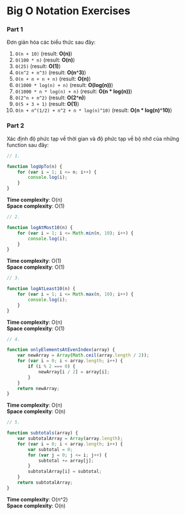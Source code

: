 # Big O Notation Exercises

### Part 1

Đơn giản hóa các biểu thức sau đây:

1. `O(n + 10)` (result: <strong>O(n)</strong>)
2. `O(100 * n)` (result: <strong>O(n)</strong>)
3. `O(25)` (result: <strong>O(1)</strong>)
4. `O(n^2 + n^3)` (result: <strong>O(n^3)</strong>)
5. `O(n + n + n + n)` (result: <strong>O(n)</strong>)
6. `O(1000 * log(n) + n)` (result: <strong>O(log(n))</strong>)
7. `O(1000 * n * log(n) + n)` (result: <strong>O(n * log(n))</strong>)
8. `O(2^n + n^2)` (result: <strong>O(2^n)</strong>)
9. `O(5 + 3 + 1)` (result: <strong>O(1)</strong>)
10. `O(n + n^(1/2) + n^2 + n * log(n)^10)` (result: <strong>O(n * log(n)^10)</strong>)

### Part 2

Xác định độ phức tạp về thời gian và độ phức tạp về bộ nhớ của những function sau đây:


```javascript
// 1.

function logUpTo(n) {
    for (var i = 1; i <= n; i++) {
        console.log(i);
    }
}
```

<strong>Time complexity</strong>: O(n)<br />
<strong>Space complexity</strong>: O(1)

```javascript
// 2. 

function logAtMost10(n) {
    for (var i = 1; i <= Math.min(n, 10); i++) {
        console.log(i);
    }
}
```

<strong>Time complexity</strong>: O(1)<br />
<strong>Space complexity</strong>: O(1)

```javascript
// 3. 

function logAtLeast10(n) {
    for (var i = 1; i <= Math.max(n, 10); i++) {
        console.log(i);
    }
}
```

<strong>Time complexity</strong>: O(n)<br />
<strong>Space complexity</strong>: O(1)

```javascript
// 4.

function onlyElementsAtEvenIndex(array) {
    var newArray = Array(Math.ceil(array.length / 2));
    for (var i = 0; i < array.length; i++) {
        if (i % 2 === 0) {
            newArray[i / 2] = array[i];
        }
    }
    return newArray;
}
```

<strong>Time complexity</strong>: O(n)<br />
<strong>Space complexity</strong>: O(n)

```javascript
// 5. 

function subtotals(array) {
    var subtotalArray = Array(array.length);
    for (var i = 0; i < array.length; i++) {
        var subtotal = 0;
        for (var j = 0; j <= i; j++) {
            subtotal += array[j];
        }
        subtotalArray[i] = subtotal;
    }
    return subtotalArray;
}
```

<strong>Time complexity</strong>: O(n^2)<br />
<strong>Space complexity</strong>: O(n)
